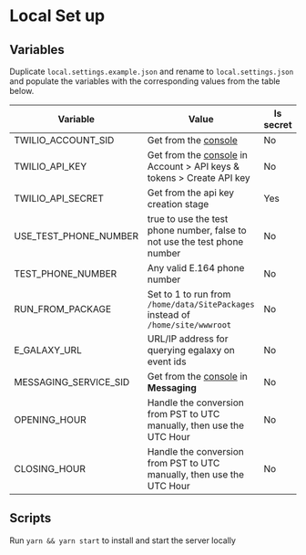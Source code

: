 # Local Set up

## Variables

Duplicate `local.settings.example.json` and rename to `local.settings.json` and populate the variables with the corresponding values from the table below.

| Variable | Value | Is secret |
|---|---|---|
| TWILIO_ACCOUNT_SID | Get from the [console](https://console.twilio.com/) | No | 
| TWILIO_API_KEY | Get from the [console](https://console.twilio.com/) in Account > API keys & tokens > Create API key| No |
| TWILIO_API_SECRET | Get from the api key creation stage | Yes |
| USE_TEST_PHONE_NUMBER | true to use the test phone number, false to not use the test phone number | No |
| TEST_PHONE_NUMBER | Any valid E.164 phone number | No |
| RUN_FROM_PACKAGE | Set to 1 to run from `/home/data/SitePackages` instead of `/home/site/wwwroot` | No |
| E_GALAXY_URL | URL/IP address for querying egalaxy on event ids | No |
| MESSAGING_SERVICE_SID | Get from the [console](https://console.twilio.com/) in **Messaging** | No |
| OPENING_HOUR | Handle the conversion from PST to UTC manually, then use the UTC Hour | No |
| CLOSING_HOUR | Handle the conversion from PST to UTC manually, then use the UTC Hour | No |

## Scripts

Run  `yarn && yarn start` to install and start the server locally
